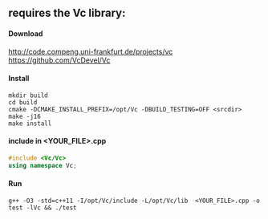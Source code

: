 ## requires the Vc library: 

#### Download 
http://code.compeng.uni-frankfurt.de/projects/vc  
https://github.com/VcDevel/Vc

#### Install
```
mkdir build
cd build
cmake -DCMAKE_INSTALL_PREFIX=/opt/Vc -DBUILD_TESTING=OFF <srcdir>
make -j16
make install
```  

#### include in <YOUR_FILE>.cpp
```c++
#include <Vc/Vc>
using namespace Vc;
```

#### Run
`g++ -O3 -std=c++11 -I/opt/Vc/include -L/opt/Vc/lib  <YOUR_FILE>.cpp -o test -lVc && ./test`
